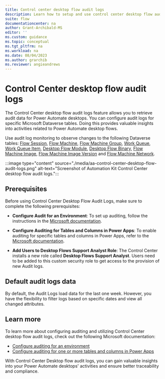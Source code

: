 ```yaml
---
title: Control center desktop flow audit logs
description: Learn how to setup and use control center desktop flow audit logs
suite: flow
documentationcenter: na
author: Grant-Archibald-MS
editor: ''
ms.custom: guidance
ms.topic: conceptual
ms.tgt_pltfrm: na
ms.workload: na
ms.date: 08/04/2023
ms.author: grarchib
ms.reviewer: angieandrews
---
```


# Control Center desktop flow audit logs

The Control Center desktop flow audit logs feature allows you to retrieve audit data for Power Automate desktops. You can configure audit logs for specific Microsoft Dataverse tables. Doing this provides valuable insights into activities related to Power Automate desktop flows.

Use audit log monitoring to observe changes to the following Dataverse tables: [Flow Session](/power-apps/developer/data-platform/reference/entities/flowsession), [Flow Machine](/power-apps/developer/data-platform/reference/entities/flowmachine), [Flow Machine Group](/power-apps/developer/data-platform/reference/entities/flowmachinegroup), [Work Queue](/power-apps/developer/data-platform/reference/entities/workqueue), [Work Queue Item](/power-apps/developer/data-platform/reference/entities/workqueue), [Desktop Flow Module](/power-apps/developer/data-platform/reference/entities/desktopflowmodule), [Desktop Flow Binary](/power-apps/developer/data-platform/reference/entities/desktopflowbinary), [Flow Machine Image](/power-apps/developer/data-platform/reference/entities/flowmachineimage), [Flow Machine Image Version](/power-apps/developer/data-platform/reference/entities/flowmachineimageversion) and [Flow Machine Network](/power-apps/developer/data-platform/reference/entities/flowmachinenetwork).

:::image type="content" source="./media/aa-control-center-desktop-flow-audit-logs.png" alt-text="Screenshot of Automation Kit Control Center desktop flow audit logs.":::

## Prerequisites

Before using Control Center Desktop Flow Audit Logs, make sure to complete the following prerequisites:

- **Configure Audit for an Environment**: To set up auditing, follow the instructions in the [Microsoft documentation](/power-platform/admin/manage-dataverse-auditing#configure-auditing-for-an-environment).

- **Configure Auditing for Tables and Columns in Power Apps**: To enable auditing for specific tables and columns in Power Apps, refer to the [Microsoft documentation](/power-platform/admin/manage-dataverse-auditing#configure-auditing-for-one-or-more-tables-and-columns-in-power-apps).

- **Add Users to Desktop Flows Support Analyst Role**: The Control Center installs a new role called **Desktop Flows Support Analyst**. Users need to be added to this custom security role to get access to the provision of new Audit logs.

## Default audit logs data

By default, the Audit Logs load data for the last one week. However, you have the flexibility to filter logs based on specific dates and view all changed attributes.

## Learn more

To learn more about configuring auditing and utilizing Control Center desktop flow audit logs, check out the following Microsoft documentation:

- [Configure auditing for an environment](/power-platform/admin/manage-dataverse-auditing#configure-auditing-for-an-environment)
- [Configure auditing for one or more tables and columns in Power Apps](/power-platform/admin/manage-dataverse-auditing#configure-auditing-for-one-or-more-tables-and-columns-in-power-apps)

With Control Center Desktop flow audit logs, you can gain valuable insights into your Power Automate desktops' activities and ensure better traceability and compliance.
